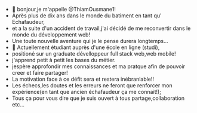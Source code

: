 - 👋 bonjour,je m'appelle  @ThiamOusmane1!
- Après plus de dix ans dans le monde du batiment en tant qu' Echafaudeur,
- et a la suite d'un accident de travail,j'ai décidé de me reconvertir dans le monde du développement web!
- Une toute nouvelle aventure qui je le pense durera longtemps...
- 👀 Actuellement étudiant auprès d'une école en ligne (studi),
- positioné sur un graduate dévelloppeur full stack web,web mobile!
- j'apprend petit à petit les bases du métier.
- jespère approfondir mes connaissances et ma pratque afin de pouvoir creer et faire partager!
- La motivation face à ce défit sera et restera inébranlable!!
- Les échecs,les doutes et les erreurs ne feront que renforcer mon expérience(en tant que ancien échafaudeur ça me connait!);
- Tous ça pour vous dire que je suis ouvert à tous partage,collaboration etc...
  
